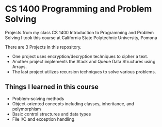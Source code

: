 # CS 1400 Programming and Problem Solving
Projects from my class CS 1400 Introduction to Programming and Problem Solving
I took this course at California State Polytechnic University, Pomona

There are 3 Projects in this repository. 

- One project uses encryption/decryption techniques to cipher a text. 
- Another project implements the Stack and Queue Data Structures using Arrays. 
- The last project utilizes recursion techniques to solve various problems.

## Things I learned in this course
- Problem-solving methods
- Object-oriented concepts including classes, inheritance, and polymorphism
-  Basic control structures and data types
-  File I/O and exception handling.
